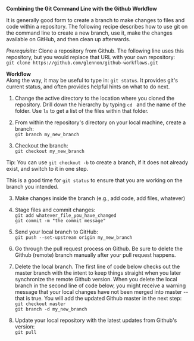 **Combining the Git Command Line with the Github Workflow**

It is generally good form to create a branch to make changes to files and code within a repository. The following recipe describes how to use git on the command line to create a new branch, use it, make the changes available on GitHub, and then clean up afterwards.  

*Prerequisite:*
Clone a repository from Github. The following line uses this repository, but you would replace that URL with your own repository:  
`git clone https://github.com/glennon/github-workflows.git`

**Workflow**  
Along the way, it may be useful to type in: `git status`. It provides git's current status, and often provides helpful hints on what to do next.

1. Change the active directory to the location where you cloned the repository. Drill down the hierarchy by typing `cd ` and the name of the folder. Use `ls` to get a list of the files within that folder. 

1. From within the repository's directory on your local machine, create a branch:  
`git branch my_new_branch`

2. Checkout the branch:  
`git checkout my_new_branch`

  Tip: You can use `git checkout -b` to create a branch, if it does not already exist, and switch to it in one step.

  This is a good time for `git status` to ensure that you are working on the branch you intended.

3. Make changes inside the branch (e.g., add code, add files, whatever)

4. Stage files and commit changes:  
`git add whatever_file_you_have_changed`  
`git commit -m "the commit message"`  

5. Send your local branch to GitHub:  
`git push --set-upstream origin my_new_branch`  

6. Go through the pull request process on Github. Be sure to delete the Github (remote) branch manually after your pull request happens.

7. Delete the local branch. The first line of code below checks out the master branch with the intent to keep things straight when you later synchronize the remote Github version. When you delete the local branch in the second line of code below, you might receive a warning message that your local changes have not been merged into master -- that is true. You will add the updated Github  master in the next step:  
`git checkout master`  
`git branch -d my_new_branch`  

8. Update your local repository with the latest updates from Github's version:  
`git pull`  
